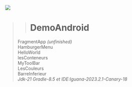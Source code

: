 <p align="left">
     <a href="https://github.com/dawidolko?tab=repositories">
          <img src="https://skillicons.dev/icons?i=java" />
     </a>
  </p>
  
>># DemoAndroid<br>
> FragmentApp *(unfinished)*<br>
> HamburgerMenu<br>
> HelloWorld<br>
> lesConteneurs<br>
> MyToolBar<br>
> LesCouleurs<br>
> BarreInferieur<br>
>*Jdk-21 Gradle-8.5 et IDE:Iguana-2023.2.1-Canary-18*
